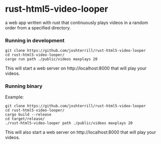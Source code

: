 # rust-html5-video-looper

a web app written with rust that continuously plays videos in a random order from a specified directory.

### Running in development

```
git clone https://github.com/joshterrill/rust-html5-video-looper
cd rust-html5-video-looper/
cargo run path ./public/videos maxplays 20
```

This will start a web server on http://localhost:8000 that will play your videos.

### Running binary

Example:

```
git clone https://github.com/joshterrill/rust-html5-video-looper
cd rust-html5-video-looper/
cargo build --release
cd target/release/
./rust-html5-video-looper path ./public/videos maxplays 20
```

This will also start a web server on http://localhost:8000 that will play your videos.